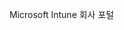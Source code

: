 <Token xmlns:xlink="http://www.w3.org/1999/xlink">Microsoft Intune 회사 포털</Token>

<!--HONumber=Jun16_HO4-->


